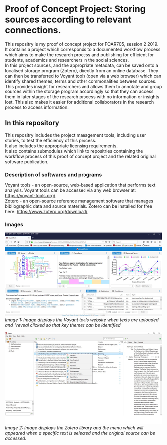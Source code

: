 # Proof of Concept Project: Storing sources according to relevant connections.
This repositry is my proof of concept project for FOAR705, session 2 2019.
It contains a project which corresponds to a documented workflow process which aims to make the research process and publishing for efficient for students, academics and researchers in the social sciences.<br />
In this project sources, and the appropriate metadata, can be saved onto a localised storage program (Zotero), directly from an online database. They can then be transferred to Voyant tools (open via a web browser) which can identify shared themes, terms and other commonalities between sources. <br />
This provides insight for researchers and allows them to annotate and group sources within the storage program accordingly so that they can access them in later stages of the research process with no information or insights lost. This also makes it easier for additional collaborators in the research process to access information. <br />

## In this repository
This repositry includes the project management tools, including user stories, to test the efficiency of this process. <br />
It also includes the appropriate licensing requirements. <br />
It also contains submodules which link to repositries containing the workflow process of this proof of concept project and the related original software publication. 

### Description of softwares and programs
Voyant tools - an open-source, web-based application that performs text analysis. Voyant tools can be accessed via any web browser at: https://voyant-tools.org/ <br />
Zotero - an open-source reference management software that manages bibliographic data and source materials. Zotero can be installed for free here: https://www.zotero.org/download/

### Images
![Image of_Voyant](https://github.com/MQ-FOAR705/E-Kirkpatrick-PoC-project/blob/master/voyant-tools-trends-image.jpg)
*Image 1: Image displays the Voyant tools website when texts are uploaded and "reveal
 clicked so that key themes can be identified*

![Image of_Voyant](https://github.com/MQ-FOAR705/E-Kirkpatrick-PoC-project/blob/master/zotero-library-image.jpg)
*Image 2: Image displays the Zotero library and the menu which will appeared when a specific text is selected and the original source can be accessed.*

